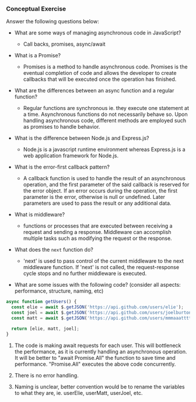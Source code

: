 ### Conceptual Exercise

Answer the following questions below:

- What are some ways of managing asynchronous code in JavaScript?
  - Call backs, promises, async/await

- What is a Promise?
  - Promises is a method to handle asynchronous code. Promises is the eventual completion of code and allows the developer to create callbacks that will be executed once the operation has finished.

- What are the differences between an async function and a regular function?
  - Regular functions are synchronous ie. they execute one statement at a time. Asynchronous functions do not necessarily behave so. Upon handling asynchronous code, different methods are employed such as promises to handle behavior.

- What is the difference between Node.js and Express.js?
  - Node.js is a javascript runtime environment whereas Express.js is a web application framework for Node.js.

- What is the error-first callback pattern?
  - A callback function is used to handle the result of an asynchronous operation, and the first parameter of the said callback is reserved for the error object. If an error occurs during the operation, the first parameter is the error, otherwise is null or undefined. Later parameters are used to pass the result or any additional data.

- What is middleware?
  - functions or processes that are executed between receiving a request and sending a response. Middleware can accomplish multiple tasks such as modifying the request or the response.

- What does the `next` function do?
  - 'next' is used to pass control of the current middleware to the next middleware function. If 'next' is not called, the request-response cycle stops and no further middleware is executed.

- What are some issues with the following code? (consider all aspects: performance, structure, naming, etc)

```js
async function getUsers() {
  const elie = await $.getJSON('https://api.github.com/users/elie');
  const joel = await $.getJSON('https://api.github.com/users/joelburton');
  const matt = await $.getJSON('https://api.github.com/users/mmmaaatttttt');

  return [elie, matt, joel];
}
```
1. The code is making await requests for each user. This will bottleneck the performance, as it is currently handling an asynchronous operation. It will be better to "await Promise.All" the function to save time and performance. "Promise.All" executes the above code concurrently.

2. There is no error handling. 

3. Naming is unclear, better convention would be to rename the variables to what they are, ie. userElie, userMatt, userJoel, etc.

